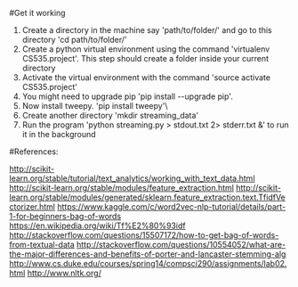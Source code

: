 
#Get it working

1. Create a directory in the machine say 'path/to/folder/' and go to this directory 'cd path/to/folder/'
2. Create a python virtual environment using the command 'virtualenv CS535.project'. This step should create a folder inside your current directory
3. Activate the virtual environment with the command 'source activate CS535.project'
4. You might need to upgrade pip 'pip install --upgrade pip'.
5. Now install tweepy. 'pip install tweepy'\
6. Create another directory 'mkdir streaming_data'
7. Run the program 'python streaming.py > stdout.txt 2> stderr.txt &' to run it in the background

#References:

http://scikit-learn.org/stable/tutorial/text_analytics/working_with_text_data.html
http://scikit-learn.org/stable/modules/feature_extraction.html
http://scikit-learn.org/stable/modules/generated/sklearn.feature_extraction.text.TfidfVectorizer.html
https://www.kaggle.com/c/word2vec-nlp-tutorial/details/part-1-for-beginners-bag-of-words
https://en.wikipedia.org/wiki/Tf%E2%80%93idf
http://stackoverflow.com/questions/15507172/how-to-get-bag-of-words-from-textual-data
http://stackoverflow.com/questions/10554052/what-are-the-major-differences-and-benefits-of-porter-and-lancaster-stemming-alg
http://www.cs.duke.edu/courses/spring14/compsci290/assignments/lab02.html
http://www.nltk.org/


